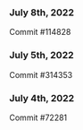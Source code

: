 ### July 8th, 2022

Commit #114828

### July 5th, 2022

Commit #314353


### July 4th, 2022

Commit #72281
